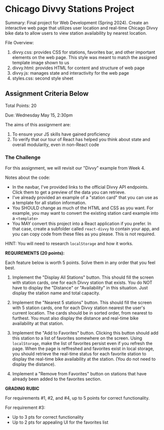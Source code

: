 # Chicago Divvy Stations Project

Summary: Final project for Web Development (Spring 2024). Create an interactive web page that utilizes user location and real-time Chicago Divvy bike data to allow users to view station availability by nearest location. 

File Overview:

1. divvy.css: provides CSS for stations, favorites bar, and other important elements on the web page. This style was meant to match the assigned template image shown to us
2. divvy.html: provides HTML for content and structure of web page
3. divvy.js: manages state and interactivity for the web page
4. styles.css: second style sheet







Assignment Criteria Below
----------



Total Points: 20

Due: Wednesday May 15, 2:30pm

The aims of this assignment are:

1. To ensure your JS skills have gained proficiency
2. To verify that our tour of React has helped you think about state and overall modularity, even in non-React code


### The Challenge

For this assignment, we will revisit our "Divvy" example from Week 4.

Notes about the code:

* In the navbar, I've provided links to the official Divvy API endpoints.  Click them to get a preview of the data you can retrieve.
* I've already provided an example of a "station card" that you can use as a template for all station information.  
* You SHOULD change as much of the HTML and CSS as you want.  For example, you may want to convert the existing station card example into a `<template>`
* You MAY convert this project into a React application if you prefer.  In that case, create a subfolder called `react-divvy` to contain your app, and you can copy code from these files as you please. This is not required.

HINT: You will need to research `localStorage` and how it works.

**REQUIREMENTS (20 points):**

Each feature below is worth 5 points. Solve them in any order that you feel best.

1. Implement the "Display All Stations" button.  This should fill the screen with station cards, one for each Divvy station that exists. You do NOT have to display the "Distance" or "Availability" in this situation.  Just display the station name and total capacity.

2. Implement the "Nearest 5 stations" button.  This should fill the screen with 5 station cards, one for each Divvy station nearest the user's current location. The cards should be in sorted order, from nearest to furthest.  You must also display the distance and real-time bike availability at that station.

3. Implement the "Add to Favorites" button.  Clicking this button should add this station to a list of favorites somewhere on the screen.  Using `localStorage`, make the list of favorites persist even if you refresh the page.  When the page is reffreshed and favorites exist in local storage, you should retrieve the real-time status for each favorite station to display the real-time bike availability at the station. (You do not need to display the distance).

4. Implement a "Remove from Favorites" button on stations that have already been added to the favorites section.  

**GRADING RUBIC**

For requirements #1, #2, and #4, up to 5 points for correct functionality.

For requirement #3:
* Up to 3 pts for correct functionality
* Up to 2 pts for appealing UI for the favorites list








